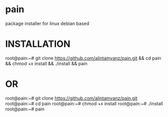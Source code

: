 # pain
package installer for linux debian based 

# INSTALLATION

root@pain:~# git clone https://github.com/alintamvanz/pain.git && cd pain && chmod +x install && ./install && pain

# OR

root@pain:~# git clone https://github.com/alintamvanz/pain.git
root@pain:~# cd pain
root@pain:~# chmod +x install
root@pain:~# ./install
root@pain:~# pain
